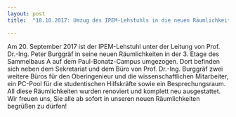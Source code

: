 ```yaml
---
layout: post
title:  "18.10.2017: Umzug des IPEM-Lehstuhls in die neuen Räumlichkeiten"

---
```


Am 20. September 2017 ist der IPEM-Lehstuhl unter der Leitung von Prof. Dr.-Ing. Peter Burggräf in seine neuen Räumlichkeiten in der 3. Etage des Sammelbaus A auf dem Paul-Bonatz-Campus umgezogen. Dort befinden sich neben dem Sekretariat und dem Büro von Prof. Dr.-Ing. Burggräf zwei weitere Büros für den Oberingenieur und die wissenschaftlichen Mitarbeiter, ein PC-Pool für die studentischen Hilfskräfte sowie ein Besprechungsraum. All diese Räumlichkeiten wurden renoviert und komplett neu ausgestattet. Wir freuen uns, Sie alle ab sofort in unseren neuen Räumlichkeiten begrüßen zu dürfen! 